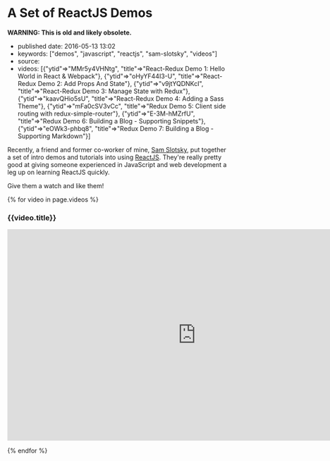 A Set of ReactJS Demos
======================

**WARNING: This is old and likely obsolete.**

-   published date: 2016-05-13 13:02
-   keywords: \[\"demos\", \"javascript\", \"reactjs\", \"sam-slotsky\", \"videos\"\]
-   source:
-   videos: \[{\"ytid\"=\>\"MMr5y4VHNtg\", \"title\"=\>\"React-Redux Demo 1: Hello World in React & Webpack\"}, {\"ytid\"=\>\"oHyYF44I3-U\", \"title\"=\>\"React-Redux Demo 2: Add Props And State\"}, {\"ytid\"=\>\"v9jtYQDNKcI\", \"title\"=\>\"React-Redux Demo 3: Manage State with Redux\"}, {\"ytid\"=\>\"kaavQHio5sU\", \"title\"=\>\"React-Redux Demo 4: Adding a Sass Theme\"}, {\"ytid\"=\>\"mFa0cSV3vCc\", \"title\"=\>\"Redux Demo 5: Client side routing with redux-simple-router\"}, {\"ytid\"=\>\"E-3M-hMZrfU\", \"title\"=\>\"Redux Demo 6: Building a Blog - Supporting Snippets\"}, {\"ytid\"=\>\"eOWk3-phbq8\", \"title\"=\>\"Redux Demo 7: Building a Blog - Supporting Markdown\"}\]

Recently, a friend and former co-worker of mine, [Sam Slotsky](https://www.youtube.com/user/samowamoboy), put together a set of intro demos and tutorials into using [ReactJS](http://reactjs.com). They\'re really pretty good at giving someone experienced in JavaScript and web development a leg up on learning ReactJS quickly.

Give them a watch and like them!

{% for video in page.videos %}

<h3>

{{video.title}}

</h3>

<iframe width="853" height="480" src="https://www.youtube.com/embed/{{ video.ytid }}?rel=0" frameborder="0" allowfullscreen>

</iframe>

{% endfor %}
